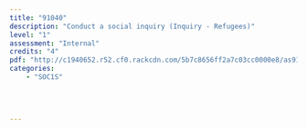 ```yaml
---
title: "91040"
description: "Conduct a social inquiry (Inquiry - Refugees)"
level: "1"
assessment: "Internal"
credits: "4"
pdf: "http://c1940652.r52.cf0.rackcdn.com/5b7c8656ff2a7c03cc0000e8/as91040.pdf"
categories:
    - "SOC1S"
    
    
    
    
---
```

